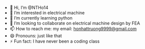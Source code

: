 - 👋 Hi, I’m @NTHo14
- 👀 I’m interested in electrical machine
- 🌱 I’m currently learning python 
- 💞️ I’m looking to collaborate on electrical machine design by FEA
- 📫 How to reach me: my email: honhattruong9999@gmail.com
- 😄 Pronouns: just like that
- ⚡ Fun fact: I have never been a coding class

<!---
NTHo14/NTHo14 is a ✨ special ✨ repository because its `README.md` (this file) appears on your GitHub profile.
You can click the Preview link to take a look at your changes.
--->
